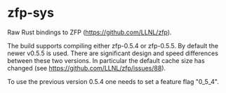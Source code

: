# zfp-sys
Raw Rust bindings to ZFP (https://github.com/LLNL/zfp).

The build supports compiling either zfp-0.5.4 or zfp-0.5.5. By default the newer v0.5.5 is used.
There are significant design and speed differences between these two versions.
In particular the default cache size has changed (see https://github.com/LLNL/zfp/issues/88).

To use the previous version 0.5.4 one needs to set a feature flag "0_5_4".
